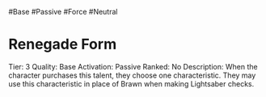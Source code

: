 #Base 
#Passive 
#Force 
#Neutral 

# Renegade Form
Tier: 3
Quality: Base
Activation: Passive
Ranked: No
Description: When the character purchases this talent, they choose one characteristic. They may use this characteristic in place of Brawn when making Lightsaber checks.